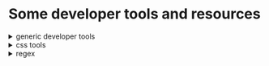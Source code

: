 # Some developer tools and resources

<details><summary>generic developer tools</summary>
- https://extendsclass.com/
</details>

<details><summary>css tools</summary>
<p>
- https://cssgrid-generator.netlify.app/ </br>
</p>
</details>

<details><summary>regex</summary>
<p>
- https://regexr.com/ </br>
- https://www.regexpal.com/ </br>
- https://regex101.com/ </br>
</p>
</details>



